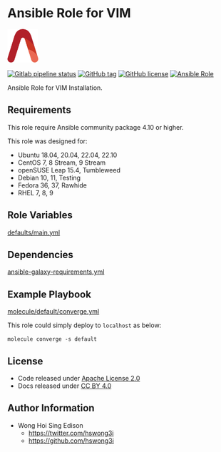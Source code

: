 # Ansible Role for VIM

<a href="https://alvistack.com" title="AlviStack" target="_blank"><img src="/alvistack.svg" height="75" alt="AlviStack"></a>

[![Gitlab pipeline status](https://img.shields.io/gitlab/pipeline/alvistack/ansible-role-vim/master)](https://gitlab.com/alvistack/ansible-role-vim/-/pipelines)
[![GitHub tag](https://img.shields.io/github/tag/alvistack/ansible-role-vim.svg)](https://github.com/alvistack/ansible-role-vim/tags)
[![GitHub license](https://img.shields.io/github/license/alvistack/ansible-role-vim.svg)](https://github.com/alvistack/ansible-role-vim/blob/master/LICENSE)
[![Ansible Role](https://img.shields.io/badge/galaxy-alvistack.vim-blue.svg)](https://galaxy.ansible.com/alvistack/vim)

Ansible Role for VIM Installation.

## Requirements

This role require Ansible community package 4.10 or higher.

This role was designed for:

-   Ubuntu 18.04, 20.04, 22.04, 22.10
-   CentOS 7, 8 Stream, 9 Stream
-   openSUSE Leap 15.4, Tumbleweed
-   Debian 10, 11, Testing
-   Fedora 36, 37, Rawhide
-   RHEL 7, 8, 9

## Role Variables

[defaults/main.yml](defaults/main.yml)

## Dependencies

[ansible-galaxy-requirements.yml](ansible-galaxy-requirements.yml)

## Example Playbook

[molecule/default/converge.yml](molecule/default/converge.yml)

This role could simply deploy to `localhost` as below:

    molecule converge -s default

## License

-   Code released under [Apache License 2.0](LICENSE)
-   Docs released under [CC BY 4.0](http://creativecommons.org/licenses/by/4.0/)

## Author Information

-   Wong Hoi Sing Edison
    -   <https://twitter.com/hswong3i>
    -   <https://github.com/hswong3i>
